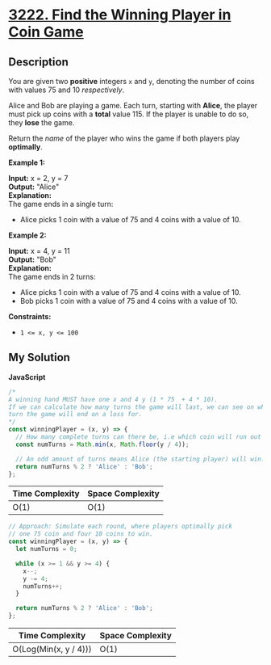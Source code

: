 # [3222. Find the Winning Player in Coin Game](https://leetcode.com/problems/find-the-winning-player-in-coin-game)

## Description

You are given two **positive** integers `x` and `y`, denoting the number of coins with values 75 and 10 _respectively_.

Alice and Bob are playing a game. Each turn, starting with **Alice**, the player must pick up coins with a **total** value 115. If the player is unable to do so, they **lose** the game.

Return the _name_ of the player who wins the game if both players play **optimally**.

**Example 1:**

**Input:** x = 2, y = 7  
**Output:** "Alice"  
**Explanation:**  
The game ends in a single turn:

- Alice picks 1 coin with a value of 75 and 4 coins with a value of 10.

**Example 2:**

**Input:** x = 4, y = 11  
**Output:** "Bob"  
**Explanation:**  
The game ends in 2 turns:

- Alice picks 1 coin with a value of 75 and 4 coins with a value of 10.
- Bob picks 1 coin with a value of 75 and 4 coins with a value of 10.

**Constraints:**

- `1 <= x, y <= 100`

## My Solution

**JavaScript**

```js
/*
A winning hand MUST have one x and 4 y (1 * 75  + 4 * 10).
If we can calculate how many turns the game will last, we can see on whose
turn the game will end on a loss for.
*/
const winningPlayer = (x, y) => {
  // How many complete turns can there be, i.e which coin will run out first?
  const numTurns = Math.min(x, Math.floor(y / 4));

  // An odd amount of turns means Alice (the starting player) will win.
  return numTurns % 2 ? 'Alice' : 'Bob';
};
```

| Time Complexity | Space Complexity |
| --------------- | ---------------- |
| O(1)            | O(1)             |

```js
// Approach: Simulate each round, where players optimally pick
// one 75 coin and four 10 coins to win.
const winningPlayer = (x, y) => {
  let numTurns = 0;

  while (x >= 1 && y >= 4) {
    x--;
    y -= 4;
    numTurns++;
  }

  return numTurns % 2 ? 'Alice' : 'Bob';
};
```

| Time Complexity       | Space Complexity |
| --------------------- | ---------------- |
| O(Log(Min(x, y / 4))) | O(1)             |
